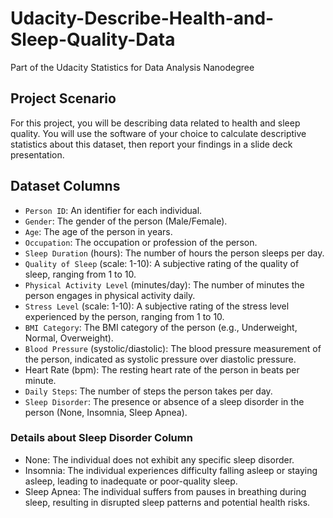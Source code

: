 # Udacity-Describe-Health-and-Sleep-Quality-Data
Part of the Udacity Statistics for Data Analysis Nanodegree

## Project Scenario

For this project, you will be describing data related to health and sleep quality.
You will use the software of your choice to calculate descriptive statistics about this dataset, then report your findings in a slide deck presentation.

## Dataset Columns

- `Person ID`: An identifier for each individual.
- `Gender`: The gender of the person (Male/Female).
- `Age`: The age of the person in years.
- `Occupation`: The occupation or profession of the person.
- `Sleep Duration` (hours): The number of hours the person sleeps per day.
- `Quality of Sleep` (scale: 1-10): A subjective rating of the quality of sleep, ranging from 1 to 10.
- `Physical Activity Level` (minutes/day): The number of minutes the person engages in physical activity daily.
- `Stress Level` (scale: 1-10): A subjective rating of the stress level experienced by the person, ranging from 1 to 10.
- `BMI Category`: The BMI category of the person (e.g., Underweight, Normal, Overweight).
- `Blood Pressure` (systolic/diastolic): The blood pressure measurement of the person, indicated as systolic pressure over diastolic pressure.
- Heart Rate (bpm): The resting heart rate of the person in beats per minute.
- `Daily Steps`: The number of steps the person takes per day.
- `Sleep Disorder`: The presence or absence of a sleep disorder in the person (None, Insomnia, Sleep Apnea).

### Details about Sleep Disorder Column
- None: The individual does not exhibit any specific sleep disorder.
- Insomnia: The individual experiences difficulty falling asleep or staying asleep, leading to inadequate or poor-quality sleep.
- Sleep Apnea: The individual suffers from pauses in breathing during sleep, resulting in disrupted sleep patterns and potential health risks.
